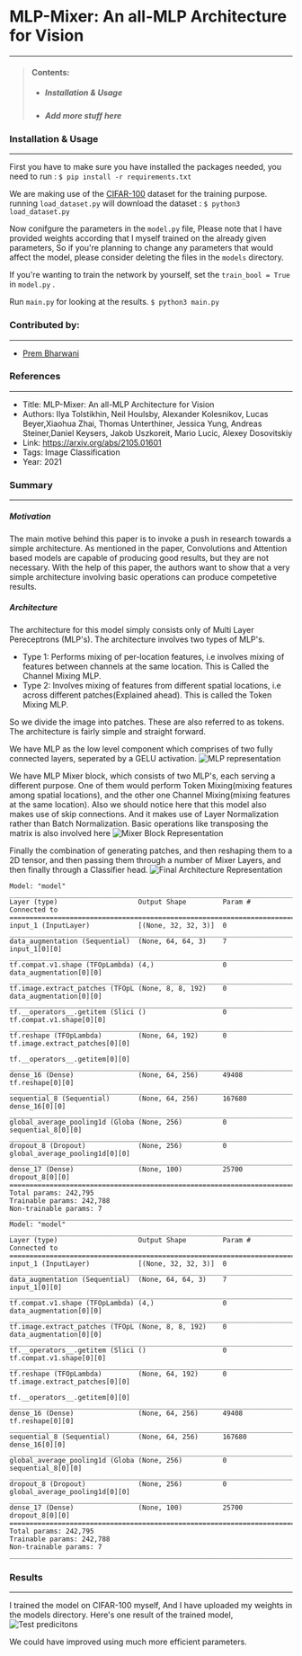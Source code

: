 # MLP-Mixer: An all-MLP Architecture for Vision
---
> #### Contents:
> - ##### Installation & Usage
> - ##### Add more stuff here

### Installation & Usage
---
First you have to make sure you have installed the packages needed, you need to run :
`$ pip install -r requirements.txt`

We are making use of the [CIFAR-100](https://www.cs.toronto.edu/~kriz/cifar.html) dataset for the training purpose. running `load_dataset.py` will download the dataset :
`$ python3 load_dataset.py`

Now conifgure the parameters in the `model.py` file, Please note that I have provided weights according that I myself trained on the already given parameters, So if you're planning to change any parameters that would affect the model, please consider deleting the files in the `models` directory. 

If you're wanting to train the network by yourself, set the `train_bool = True` in `model.py` .

Run `main.py` for looking at the results.
`$ python3 main.py`
### Contributed by:
---
* [Prem Bharwani](https://github.com/prembharwani)
### References
---
* Title: MLP-Mixer: An all-MLP Architecture for Vision
* Authors: Ilya Tolstikhin, Neil Houlsby, Alexander Kolesnikov, Lucas Beyer,Xiaohua Zhai, Thomas Unterthiner, Jessica Yung, Andreas Steiner,Daniel Keysers, Jakob Uszkoreit, Mario Lucic, Alexey Dosovitskiy
* Link: https://arxiv.org/abs/2105.01601
* Tags: Image Classification
* Year: 2021

### Summary
---
##### Motivation 
The main motive behind this paper is to invoke a push in research towards a simple architecture. As mentioned in the paper, Convolutions and Attention based models are capable of producing good results, but they are not necessary. With the help of this paper, the authors want to show that a very simple architecture involving basic operations can produce competetive results.

##### Architecture

The architecture for this model simply consists only of Multi Layer Pereceptrons (MLP's). The architecture involves two types of MLP's. 
* Type 1: Performs mixing of per-location features, i.e involves mixing of features between channels at the same location. This is Called the Channel Mixing MLP.
* Type 2: Involves mixing of features from different spatial locations, i.e across different patches(Explained ahead). This is called the Token Mixing MLP.

So we divide the image into patches. These are also referred to as tokens. The architecture is fairly simple and straight forward.

We have MLP as the low level component which comprises of two fully connected layers, seperated by a GELU activation.
![MLP representation](/classification/MLP-Mixer_tensorflow/assets/MLP.png "MLP Block Representation")

We have MLP Mixer block, which consists of two MLP's, each serving a different purpose. One of them would perform Token Mixing(mixing features among spatial locations), and the other one Channel Mixing(mixing features at the same location). Also we should notice here that this model also makes use of skip connections. And it makes use of Layer Normalization rather than Batch Normalization. Basic operations like transposing the matrix is also involved here
![Mixer Block Representation](/classification/MLP-Mixer_tensorflow/assets/mixer_block.png "Mixer Layer Representation")

Finally the combination of generating patches, and then reshaping them to a 2D tensor, and then passing them through a number of Mixer Layers, and then finally through a Classifier head.
![Final Architecture Representation](/classification/MLP-Mixer_tensorflow/assets/final_layer.png "Final Architecture Representation")


```
Model: "model"
__________________________________________________________________________________________________
Layer (type)                    Output Shape         Param #     Connected to                     
==================================================================================================
input_1 (InputLayer)            [(None, 32, 32, 3)]  0                                            
__________________________________________________________________________________________________
data_augmentation (Sequential)  (None, 64, 64, 3)    7           input_1[0][0]                    
__________________________________________________________________________________________________
tf.compat.v1.shape (TFOpLambda) (4,)                 0           data_augmentation[0][0]          
__________________________________________________________________________________________________
tf.image.extract_patches (TFOpL (None, 8, 8, 192)    0           data_augmentation[0][0]          
__________________________________________________________________________________________________
tf.__operators__.getitem (Slici ()                   0           tf.compat.v1.shape[0][0]         
__________________________________________________________________________________________________
tf.reshape (TFOpLambda)         (None, 64, 192)      0           tf.image.extract_patches[0][0]   
                                                                 tf.__operators__.getitem[0][0]   
__________________________________________________________________________________________________
dense_16 (Dense)                (None, 64, 256)      49408       tf.reshape[0][0]                 
__________________________________________________________________________________________________
sequential_8 (Sequential)       (None, 64, 256)      167680      dense_16[0][0]                   
__________________________________________________________________________________________________
global_average_pooling1d (Globa (None, 256)          0           sequential_8[0][0]               
__________________________________________________________________________________________________
dropout_8 (Dropout)             (None, 256)          0           global_average_pooling1d[0][0]   
__________________________________________________________________________________________________
dense_17 (Dense)                (None, 100)          25700       dropout_8[0][0]                  
==================================================================================================
Total params: 242,795
Trainable params: 242,788
Non-trainable params: 7
__________________________________________________________________________________________________
Model: "model"
__________________________________________________________________________________________________
Layer (type)                    Output Shape         Param #     Connected to                     
==================================================================================================
input_1 (InputLayer)            [(None, 32, 32, 3)]  0                                            
__________________________________________________________________________________________________
data_augmentation (Sequential)  (None, 64, 64, 3)    7           input_1[0][0]                    
__________________________________________________________________________________________________
tf.compat.v1.shape (TFOpLambda) (4,)                 0           data_augmentation[0][0]          
__________________________________________________________________________________________________
tf.image.extract_patches (TFOpL (None, 8, 8, 192)    0           data_augmentation[0][0]          
__________________________________________________________________________________________________
tf.__operators__.getitem (Slici ()                   0           tf.compat.v1.shape[0][0]         
__________________________________________________________________________________________________
tf.reshape (TFOpLambda)         (None, 64, 192)      0           tf.image.extract_patches[0][0]   
                                                                 tf.__operators__.getitem[0][0]   
__________________________________________________________________________________________________
dense_16 (Dense)                (None, 64, 256)      49408       tf.reshape[0][0]                 
__________________________________________________________________________________________________
sequential_8 (Sequential)       (None, 64, 256)      167680      dense_16[0][0]                   
__________________________________________________________________________________________________
global_average_pooling1d (Globa (None, 256)          0           sequential_8[0][0]               
__________________________________________________________________________________________________
dropout_8 (Dropout)             (None, 256)          0           global_average_pooling1d[0][0]   
__________________________________________________________________________________________________
dense_17 (Dense)                (None, 100)          25700       dropout_8[0][0]                  
==================================================================================================
Total params: 242,795
Trainable params: 242,788
Non-trainable params: 7
__________________________________________________________________________________________________
```

### Results
---
I trained the model on CIFAR-100 myself, And I have uploaded my weights in the models directory.
Here's one result of the trained model,
![Test predicitons](/classification/MLP-Mixer_tensorflow/test.png "Test Prediction")

We could have improved using much more efficient parameters.
